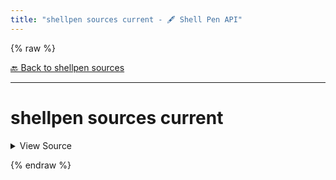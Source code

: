 ```yaml
---
title: "shellpen sources current - 🖋️ Shell Pen API"
---
```


{% raw %}





[🔙 Back to shellpen sources](/api/shellpen/sources)

---







<!-- Todo, if there are no subcommands under the child commands, use a smaller heading size -->

# shellpen sources current



<details>
  <summary>View Source</summary>

{% endraw %}
{% highlight sh %}
if [ -n "$1" ]
then
  printf -v "$1" '%s' "${_SHELLPEN_SOURCES[$_SHELLPEN_CURRENT_SOURCE_INDEX]}"
else
  printf '%s' "${_SHELLPEN_SOURCES[$_SHELLPEN_CURRENT_SOURCE_INDEX]}"
fi
{% endhighlight %}
{% raw %}

</details>










  
{% endraw %}
